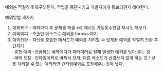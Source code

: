 예외는 적절하게 복구되던지, 작업을 중단시키고 개발자에게 통보되던지 해야한다.

예외방법 세가지
1. 예외복구 - 예외파악 후 문제를 해결 ex) 재시도 가능횟수만큼 재시도 해보기
2. 예외회피 - 호출한 메소드로 예외를 throws 하기 
3. 예외전환 - 자신을 호출한 메서드가 예외를 처리할 수 있게끔 예외를 적절히 전환 후 던지기<br>
    -중첩 예외 : 전환하는 예외에다가 파라미터로 원래 발생한 예외를 담아 주는 것 <br>
    -예외 포장 : 런타임예외로 바꿔서 던져, 다른 메소드가 신경쓰지 않게 하는 것 / 보통 처리할 수 없는 예외라면 런타임예외로 포장해주는것이 낫다.
   
 



